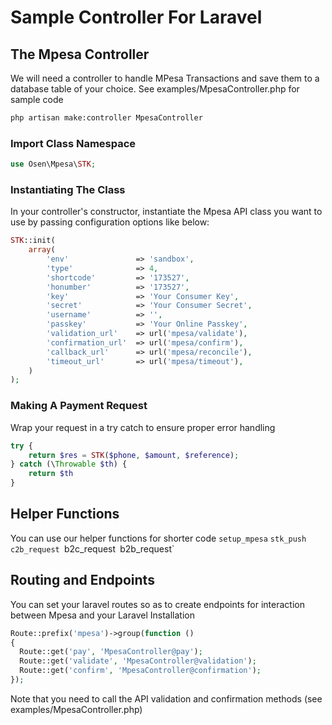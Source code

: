 # Sample Controller For Laravel

## The Mpesa Controller

We will need a controller to handle MPesa Transactions and save them to a database table of your choice. See examples/MpesaController.php for sample code

```bash
php artisan make:controller MpesaController
```

### Import Class Namespace
```php
use Osen\Mpesa\STK;
```

### Instantiating The Class

In your controller's constructor, instantiate the Mpesa API class you want to use by passing configuration options like below: 

````php
STK::init(
    array(
        'env'               => 'sandbox',
        'type'              => 4,
        'shortcode'         => '173527',
        'honumber'          => '173527',
        'key'               => 'Your Consumer Key',
        'secret'            => 'Your Consumer Secret',
        'username'          => '',
        'passkey'           => 'Your Online Passkey',
        'validation_url'    => url('mpesa/validate'),
        'confirmation_url'  => url('mpesa/confirm'),
        'callback_url'      => url('mpesa/reconcile'),
        'timeout_url'       => url('mpesa/timeout'),
    )
);
````

### Making A Payment Request
Wrap your request in a try catch to ensure proper error handling

```php
try {
    return $res = STK($phone, $amount, $reference);
} catch (\Throwable $th) {
    return $th
}
```
## Helper Functions

You can use our helper functions for shorter code
`setup_mpesa`
`stk_push`
`c2b_request
`b2c_request`
`b2b_request`

## Routing and Endpoints

You can set your laravel routes so as to create endpoints for interaction between Mpesa and your Laravel Installation

```php
Route::prefix('mpesa')->group(function ()
{
  Route::get('pay', 'MpesaController@pay');
  Route::get('validate', 'MpesaController@validation');
  Route::get('confirm', 'MpesaController@confirmation');
});
```

Note that you need to call the API validation and confirmation methods (see examples/MpesaController.php)